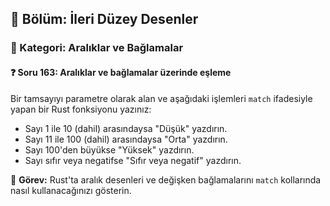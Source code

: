 ## 📘 Bölüm: İleri Düzey Desenler  
### 🔹 Kategori: Aralıklar ve Bağlamalar  
#### ❓ Soru 163: Aralıklar ve bağlamalar üzerinde eşleme

Bir tamsayıyı parametre olarak alan ve aşağıdaki işlemleri `match` ifadesiyle yapan bir Rust fonksiyonu yazınız:

- Sayı 1 ile 10 (dahil) arasındaysa "Düşük" yazdırın.
- Sayı 11 ile 100 (dahil) arasındaysa "Orta" yazdırın.
- Sayı 100'den büyükse "Yüksek" yazdırın.
- Sayı sıfır veya negatifse "Sıfır veya negatif" yazdırın.

🔧 **Görev:** Rust'ta aralık desenleri ve değişken bağlamalarını `match` kollarında nasıl kullanacağınızı gösterin.
